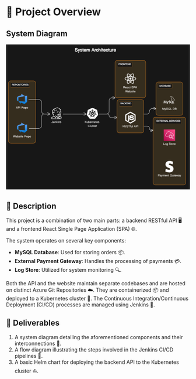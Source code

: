 # 🚀 Project Overview


## System Diagram
![System Diagram](https://github.com/mohamedlotfy95/react-spa-restful-api/blob/1e9a0fb406afbdcaa007d68f402fc1f510c505d4/System%20Diagram.png)

## 📝 Description
This project is a combination of two main parts: a backend RESTful API 🖥️ and a frontend React Single Page Application (SPA) 🌐. 

The system operates on several key components:
- **MySQL Database**: Used for storing orders 📦.
- **External Payment Gateway**: Handles the processing of payments 💳.
- **Log Store**: Utilized for system monitoring 🔍.

Both the API and the website maintain separate codebases and are hosted on distinct Azure Git Repositories ☁️. They are containerized 📦 and deployed to a Kubernetes cluster 🐳. The Continuous Integration/Continuous Deployment (CI/CD) processes are managed using Jenkins 🔧.

## 🎁 Deliverables
1. A system diagram detailing the aforementioned components and their interconnections 🔗.
2. A flow diagram illustrating the steps involved in the Jenkins CI/CD pipelines 🔄.
3. A basic Helm chart for deploying the backend API to the Kubernetes cluster ⛵.
